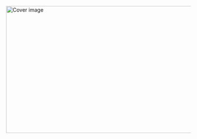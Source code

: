 <img alt="Cover image" class="bg mk nh c" width="700" height="348" loading="eager" src="https://miro.medium.com/v2/resize:fit:700/1*Q9rG-O16IswIzCtCVYX4nA.gif">
